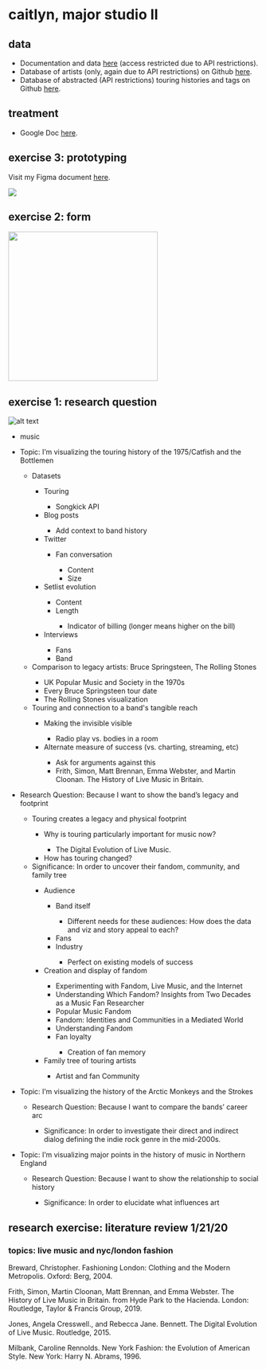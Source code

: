 # caitlyn, major studio II

## data

- Documentation and data <a href="https://docs.google.com/document/d/1yM7jbl-SWVWB8geDjit5u7G5zIE_AXSR7i7kT6s5mnA/edit">here</a> (access restricted due to API restrictions).
- Database of artists (only, again due to API restrictions) on Github <a href="https://github.com/caitlynmralph/thesis/blob/master/data/artist-list-aggregated-march.csv">here</a>.
- Database of abstracted (API restrictions) touring histories and tags on Github <a href="https://github.com/caitlynmralph/thesis/blob/master/data/small-data.json">here</a>.

## treatment

- Google Doc <a href="https://docs.google.com/document/d/1FQxdaQ5z1P4cutUEunYUm2fJjzKukr3jpTq4bKkW0ok/edit">here</a>.

## exercise 3: prototyping

Visit my Figma document <a href="https://www.figma.com/file/28pX4u7KsGoe1BWmsr3Dwn/MSII-THESIS-AH-PART-II?node-id=0%3A1">here</a>.

<img src="https://github.com/caitlynmralph/thesis/blob/master/wireframes.png">

## exercise 2: form 

<img src="https://github.com/caitlynmralph/thesis/blob/master/storyboard.png" width="300">

## exercise 1: research question

![alt text](mind-map.png "mind map")

<ul>
  <li>music</li>
</ul>
<ul>
  <li>Topic: I’m visualizing the touring history of the 1975/Catfish and the Bottlemen
</li>
  <ul>
    <li>Datasets</li>
    <ul>
      <li>Touring</li>
      <ul>
        <li>Songkick API</li>
      </ul>
      <li>Blog posts</li>
      <ul>
        <li>Add context to band history</li>
      </ul>
      <li>Twitter</li>
      <ul>
        <li>Fan conversation</li>
        <ul>
          <li>Content</li>
          <li>Size</li>
        </ul>
      </ul>
      <li>Setlist evolution</li>
      <ul>
        <li>Content</li>
        <li>Length</li>
        <ul>
          <li>Indicator of billing (longer means higher on the bill)</li>
        </ul>
      </ul>
      <li>Interviews</li>
      <ul>
        <li>Fans</li>
        <li>Band</li>
      </ul>
    </ul>
    <li>Comparison to legacy artists: Bruce Springsteen, The Rolling Stones</li>
    <ul>
      <li>UK Popular Music and Society in the 1970s</li>
      <li>Every Bruce Springsteen tour date</li>
      <li>The Rolling Stones visualization</li>
    </ul>
    <li>Touring and connection to a band's tangible reach</li>
    <ul>
      <li>Making the invisible visible</li>
      <ul>
        <li>Radio play vs. bodies in a room</li>
      </ul>
      <li>Alternate measure of success (vs. charting, streaming, etc)</li>
      <ul>
        <li>Ask for arguments against this</li>
        <li>Frith, Simon, Matt Brennan, Emma Webster, and Martin Cloonan. The History of Live Music in Britain.</li>
      </ul>
    </ul>
  </ul>
</ul>
<ul>
  <li>Research Question: Because I want to show the band’s legacy and footprint</li>
  <ul>
    <li>Touring creates a legacy and physical footprint</li>
    <ul>
      <li>Why is touring particularly important for music now?</li>
      <ul>
        <li>The Digital Evolution of Live Music.</li>
      </ul>
      <li>How has touring changed?</li>
    </ul>
    <li>Significance: In order to uncover their fandom, community, and family tree</li>
    <ul>
      <li>Audience</li>
      <ul>
        <li>Band itself</li>
        <ul>
          <li>Different needs for these audiences: How does the data and viz and story appeal to each?</li>
        </ul>
        <li>Fans</li>
        <li>Industry</li>
        <ul>
          <li>Perfect on existing models of success</li>
        </ul>
      </ul>
      <li>Creation and display of fandom</li>
      <ul>
        <li>Experimenting with Fandom, Live Music, and the Internet</li>
        <li>Understanding Which Fandom? Insights from Two Decades as a Music Fan Researcher</li>
        <li>Popular Music Fandom</li>
        <li>Fandom: Identities and Communities in a Mediated World</li>
        <li>Understanding Fandom</li>
        <li>Fan loyalty</li>
        <ul>
          <li>Creation of fan memory</li>
        </ul>
      </ul>
      <li>Family tree of touring artists</li>
      <ul>
        <li>Artist and fan Community</li>
      </ul>
    </ul>
  </ul>
</ul>
<ul>
  <li>Topic: I’m visualizing the history of the Arctic Monkeys and the Strokes
</li>
  <ul>
    <li>Research Question: Because I want to compare the bands’ career arc</li>
    <ul>
      <li>Significance: In order to investigate their direct and indirect dialog defining the indie rock genre in the mid-2000s.</li>
    </ul>
  </ul>
</ul>
<ul>
  <li>Topic: I’m visualizing major points in the history of music in Northern England</li>
  <ul>
    <li>Research Question: Because I want to show the relationship to social history</li>
    <ul>
      <li>Significance: In order to elucidate what influences art</li>
    </ul>
  </ul>
</ul>

## research exercise: literature review 1/21/20
### topics: live music and nyc/london fashion

Breward, Christopher. Fashioning London: Clothing and the Modern Metropolis. Oxford: Berg, 2004.

Frith, Simon, Martin Cloonan, Matt Brennan, and Emma Webster. The History of Live Music in Britain. from Hyde Park to the Hacienda. London: Routledge, Taylor & Francis Group, 2019.

Jones, Angela Cresswell., and Rebecca Jane. Bennett. The Digital Evolution of Live Music. Routledge, 2015.

Milbank, Caroline Rennolds. New York Fashion: the Evolution of American Style. New York: Harry N. Abrams, 1996.
